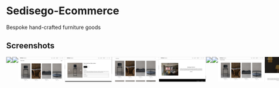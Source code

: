 # Sedisego-Ecommerce

Bespoke hand-crafted furniture goods

## Screenshots

<div style="display:flex;" >
<img src="/sedisego-ecommerce/sedisego-ecommerce/screenshots/1.png" width="25%" >
<img src="/sedisego-ecommerce/screenshots/2.png" width="25%" >
<img src="/sedisego-ecommerce/screenshots/3.png" width="25%" >
<img src="/sedisego-ecommerce/screenshots/12.png" width="25%" >
<img src="/sedisego-ecommerce/screenshots/4.png" width="25%" >
<img src="/sedisego-ecommerce/screenshots/5.png" width="25%" >
<img src="/sedisego-ecommerce/screenshots/6.png" width="25%" >
<img src="/sedisego-ecommerce/screenshots/6.png" width="25%" >
<img src="/sedisego-ecommerce/screenshots/7.png" width="25%" >
<img src="/sedisego-ecommerce/screenshots/8.png" width="25%" >
<img src="/sedisego-ecommerce/screenshots/8.png" width="25%" >
<img src="/sedisego-ecommerce/screenshots/9.png" width="25%" >
<img src="/sedisego-ecommerce/screenshots/10.png" width="25%" >
<img src="/sedisego-ecommerce/screenshots/11.png" width="25%" >

</div>
